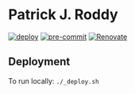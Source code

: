 # Patrick J. Roddy

[![deploy](https://github.com/paddyroddy/paddyroddy.github.io/actions/workflows/deploy.yaml/badge.svg)](https://github.com/paddyroddy/paddyroddy.github.io/actions/workflows/deploy.yaml)
[![pre-commit](https://img.shields.io/badge/pre--commit-enabled-brightgreen?logo=pre-commit)](https://github.com/pre-commit/pre-commit)
[![Renovate](https://img.shields.io/badge/renovate-enabled-orange?logo=renovatebot)](https://renovatebot.com)

## Deployment

To run locally: `./_deploy.sh`

